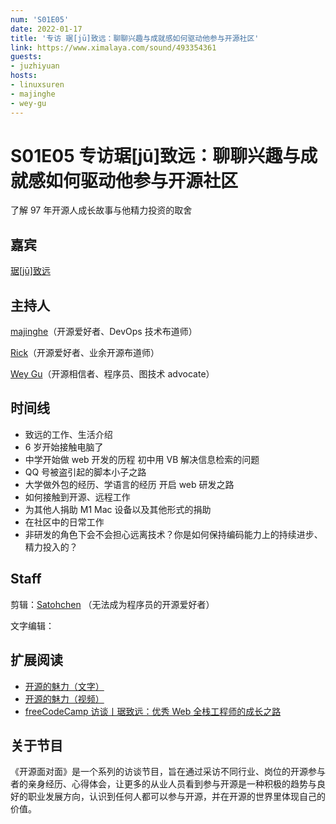 ```yaml
---
num: 'S01E05'
date: 2022-01-17
title: '专访 琚[jū]致远：聊聊兴趣与成就感如何驱动他参与开源社区'
link: https://www.ximalaya.com/sound/493354361
guests:
- juzhiyuan
hosts:
- linuxsuren
- majinghe
- wey-gu
---
```


# S01E05 专访琚[jū]致远：聊聊兴趣与成就感如何驱动他参与开源社区

了解 97  年开源人成长故事与他精力投资的取舍

## 嘉宾
[琚[jū]致远](https://github.com/juzhiyuan)

## 主持人
[majinghe](https://github.com/majinghe)（开源爱好者、DevOps 技术布道师）

[Rick](https://github.com/linuxsuren)（开源爱好者、业余开源布道师）

[Wey Gu](https://github.com/wey-gu)（开源相信者、程序员、图技术 advocate）

## 时间线
* 致远的工作、生活介绍
* 6 岁开始接触电脑了
* 中学开始做 web 开发的历程 初中用 VB 解决信息检索的问题
* QQ 号被盗引起的脚本小子之路
* 大学做外包的经历、学语言的经历 开启 web 研发之路
* 如何接触到开源、远程工作
* 为其他人捐助 M1 Mac 设备以及其他形式的捐助
* 在社区中的日常工作
* 非研发的角色下会不会担心远离技术？你是如何保持编码能力上的持续进步、精力投入的？

## Staff
剪辑：[Satohchen](https://github.com/Satohchen) （无法成为程序员的开源爱好者）

文字编辑：

## 扩展阅读

* [开源的魅力（文字）](https://wineso.me/the-appeal-of-opensource)
* [开源的魅力（视频）](https://www.youtube.com/watch?v=A_geiZHnvv8)
* [freeCodeCamp 访谈丨琚致远：优秀 Web 全栈工程师的成长之路](https://chinese.freecodecamp.org/news/fcc-devtalk-ju-zhi-yuan-growth-path-of-an-excellent-full-stack-web-developer/)

## 关于节目
《开源面对面》是一个系列的访谈节目，旨在通过采访不同行业、岗位的开源参与者的亲身经历、心得体会，让更多的从业人员看到参与开源是一种积极的趋势与良好的职业发展方向，认识到任何人都可以参与开源，并在开源的世界里体现自己的价值。
